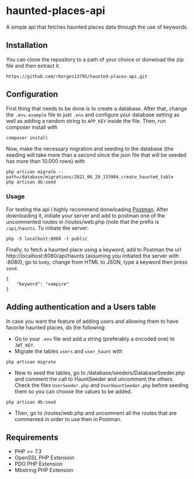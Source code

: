 # haunted-places-api
A simple api that fetches haunted places data through the use of keywords.

## Installation
You can clone the repository to a path of your choice or donwload the zip file and then extract it.
```
https://github.com/rborges13795/haunted-places-api.git
```
## Configuration
First thing that needs to be done is to create a database. After that, change the `.env.example` file to just `.env` and configure your database setting as well 
as adding a random string to `APP_KEY` inside the file.
Then, run composer install with
```
composer install 
```
Now, make the necessary migration and seeding to the database (the seeding will take more than a second since the json file that will be seeded has more than 10.000 rows) with
```
php artisan migrate --path=/database/migrations/2021_06_29_133904_create_haunted_table
php artisan db:seed
```
### Usage
For testing the api i highly recommend donwloading [Postman](https://www.postman.com). After downloading it, initiate your server and add to postman one of the uncommented routes 
in /routes/web.php (note that the prefix is `/api/haunts`. To initiate the server:
```
php -S localhost:8080 -t public
```
Finally, to fetch a haunted place using a keyword, add to Postman the url http://localhost:8080/api/haunts (assuming you initiated the server with :8080), go to 
`body`, change from HTML to JSON, type a keyword then press `send`.
```
{
    "keyword": "vampire"
}
```
## Adding authentication and a Users table
In case you want the feature of adding users and allowing them to have favorite haunted places, do the following:
- Go to your `.env` file and add a string (preferably a encoded one) to `JWT_KEY`.
- Migrate the tables `users` and `user_haunt` with
```
php artisan migrate
```
- Now to seed the tables, go to /database/seeders/DatabaseSeeder.php and comment the call to HauntSeeder and uncomment the others. Check the files `UserSeeder.php`
and `UserHauntSeeder.php` before seeding them so you can choose the values to be added.
```
php artisan db:seed
```
- Then, go to /routes/web.php and uncomment all the routes that are commented in order to use then in Postman.
## Requirements
- PHP >= 7.3
- OpenSSL PHP Extension
- PDO PHP Extension
- Mbstring PHP Extension
